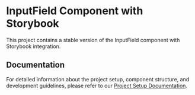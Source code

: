 # InputField Component with Storybook

This project contains a stable version of the InputField component with Storybook integration.

## Documentation

For detailed information about the project setup, component structure, and development guidelines, please refer to our [Project Setup Documentation](docs/SETUP.md).
